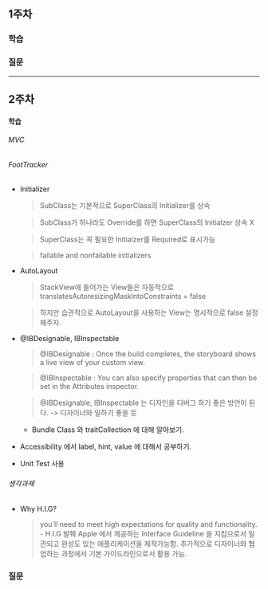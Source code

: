 ## 1주차

### 학습

### 질문

---

## 2주차

#### 학습

###### MVC

###### FootTracker

- Initializer

    > SubClass는 기본적으로 SuperClass의 Initializer를 상속

    > SubClass가 하나라도 Override를 하면 SuperClass의 Initialzer 상속 X

    > SuperClass는 꼭 필요한 Initialzer를 Required로 표시가능

    > failable and nonfailable initializers

- AutoLayout

    > StackView에 들어가는 View들은 자동적으로 translatesAutoresizingMaskIntoConstraints = false

    > 하지만 습관적으로 AutoLayout을 사용하는 View는 명시적으로 false 설정해주자.

- @IBDesignable, IBInspectable

    > @IBDesignable : Once the build completes, the storyboard shows a live view of your custom view.

    > @IBInspectable : You can also specify properties that can then be set in the Attributes inspector. 

    > @IBDesignable, IBInspectable 는 디자인을 디버그 하기 좋은 방안이 된다. -> 디자이너와 일하기 좋을 듯

    - Bundle Class 와 traitCollection 에 대해 알아보기.

- Accessibility 에서 label, hint, value 에 대해서 공부하기.

- Unit Test 사용

###### 생각과제

- Why H.I.G?
    > you'll need to meet high expectations for quality and functionality. - H.I.G 발췌
    > Apple 에서 제공하는 Interface Guideline 을 지킴으로서 일관되고 완성도 있는 애플리케이션을 제작가능함.
    > 추가적으로 디자이너와 협업하는 과정에서 기본 가이드라인으로서 활용 가능.

### 질문
